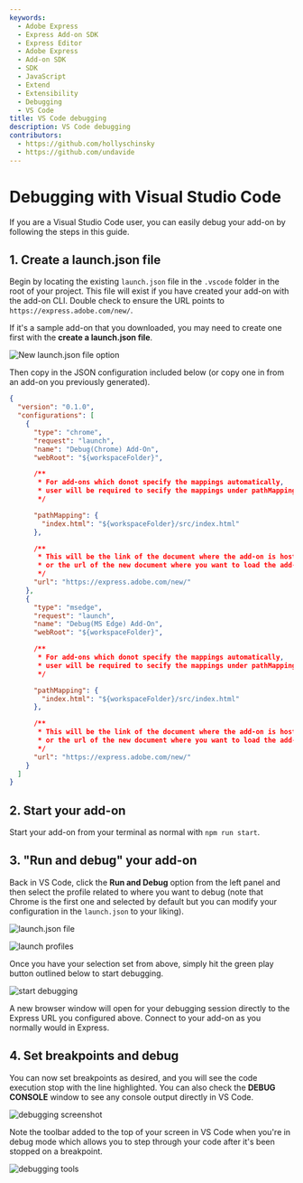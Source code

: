 ```yaml
---
keywords:
  - Adobe Express
  - Express Add-on SDK
  - Express Editor
  - Adobe Express
  - Add-on SDK
  - SDK
  - JavaScript
  - Extend
  - Extensibility
  - Debugging
  - VS Code
title: VS Code debugging
description: VS Code debugging
contributors:
  - https://github.com/hollyschinsky
  - https://github.com/undavide
---
```


# Debugging with Visual Studio Code

If you are a Visual Studio Code user, you can easily debug your add-on by following the steps in this guide.

<!-- An example of this workflow is shown in the video below for reference:

<iframe aria-label="Debugging VS Code Demo" src="https://drive.google.com/file/d/1at1jXCTIi9TZWxwFn11su0PeEQZhUGFC/preview" width="640" height="480"></iframe> -->

## 1. Create a launch.json file

Begin by locating the existing `launch.json` file in the `.vscode` folder in the root of your project. This file will exist if you have created your add-on with the add-on CLI. Double check to ensure the URL points to `https://express.adobe.com/new/`.

<InlineAlert slots="text" variant="info" />

If it's a sample add-on that you downloaded, you may need to create one first with the **create a launch.json file**.

![New launch.json file option](img/new-launch-json.png)

Then copy in the JSON configuration included below (or copy one in from an add-on you previously generated).

```json
{
  "version": "0.1.0",
  "configurations": [
    {
      "type": "chrome",
      "request": "launch",
      "name": "Debug(Chrome) Add-On",
      "webRoot": "${workspaceFolder}",

      /**
       * For add-ons which donot specify the mappings automatically,
       * user will be required to secify the mappings under pathMapping property.
       */

      "pathMapping": {
        "index.html": "${workspaceFolder}/src/index.html"
      },

      /**
       * This will be the link of the document where the add-on is hosted
       * or the url of the new document where you want to load the add-on
       */
      "url": "https://express.adobe.com/new/"
    },
    {
      "type": "msedge",
      "request": "launch",
      "name": "Debug(MS Edge) Add-On",
      "webRoot": "${workspaceFolder}",

      /**
       * For add-ons which donot specify the mappings automatically,
       * user will be required to secify the mappings under pathMapping property.
       */

      "pathMapping": {
        "index.html": "${workspaceFolder}/src/index.html"
      },

      /**
       * This will be the link of the document where the add-on is hosted
       * or the url of the new document where you want to load the add-on
       */
      "url": "https://express.adobe.com/new/"
    }
  ]
}
```

## 2. Start your add-on

Start your add-on from your terminal as normal with `npm run start`.

## 3. "Run and debug" your add-on

Back in VS Code, click the **Run and Debug** option from the left panel and then select the profile related to where you want to debug (note that Chrome is the first one and selected by default but you can modify your configuration in the `launch.json` to your liking).

![launch.json file](img/vscode-debug-option.png)

![launch profiles](img/launch-profiles.png)

Once you have your selection set from above, simply hit the green play button outlined below to start debugging.

![start debugging](img/start-debug.png)

A new browser window will open for your debugging session directly to the Express URL you configured above. Connect to your add-on as you normally would in Express.

## 4. Set breakpoints and debug

You can now set breakpoints as desired, and you will see the code execution stop with the line highlighted. You can also check the **DEBUG CONSOLE** window to see any console output directly in VS Code.

![debugging screenshot](img/debugging.png)

Note the toolbar added to the top of your screen in VS Code when you're in debug mode which allows you to step through your code after it's been stopped on a breakpoint.

![debugging tools](img/debugger-tool.png)
